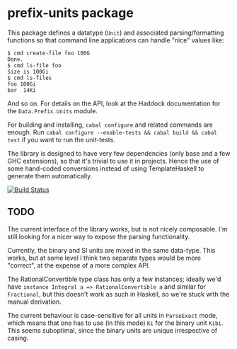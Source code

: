 prefix-units package
====================

This package defines a datatype (`Unit`) and associated
parsing/formatting functions so that command line applications can
handle "nice" values like:

    $ cmd create-file foo 100G
    Done.
    $ cmd ls-file foo
    Size is 100Gi
    $ cmd ls-files
    foo 100Gi
    bar  14Ki

And so on. For details on the API, look at the Haddock documentation
for the `Data.Prefix.Units` module.

For building and installing, `cabal configure` and related commands
are enough. Run `cabal configure --enable-tests && cabal build &&
cabal test` if you want to run the unit-tests.

The library is designed to have very few dependencies (only base and a
few GHC extensions), so that it's trivial to use it in projects. Hence
the use of some hand-coded conversions instead of using
TemplateHaskell to generate them automatically.

[![Build Status](https://travis-ci.org/iustin/prefix-units.svg?branch=master)](https://travis-ci.org/iustin/prefix-units)

TODO
----

The current interface of the library works, but is not nicely
composable. I'm still looking for a nicer way to expose the parsing
functionality.

Currently, the binary and SI units are mixed in the same
data-type. This works, but at some level I think two separate types
would be more "correct", at the expense of a more complex API.

The RationalConvertible type class has only a few instances; ideally
we'd have `instance Integral a => RationalConvertible a` and similar
for `Fractional`, but this doesn't work as such in Haskell, so we're
stuck with the manual derivation.

The current behaviour is case-sensitive for all units in `ParseExact`
mode, which means that one has to use (in this mode) `Ki` for the
binary unit `Kibi`. This seems suboptimal, since the binary units are
unique irrespective of casing.
